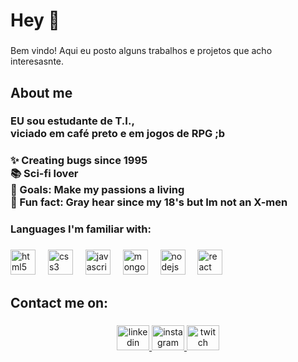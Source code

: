 <h1 align="left">Hey 👋</h1>

###

<p align="left">Bem vindo! Aqui eu posto alguns trabalhos e projetos que acho interesasnte.</p>

###

<h2 align="left">About me</h2>

###

<h3 align="left">EU sou estudante de T.I., <br>viciado em café preto e em jogos de RPG ;b</h3>

###

<h3 align="left">✨ Creating bugs since 1995<br>📚 Sci-fi lover <br>🎯 Goals: Make my passions a living<br>🎲 Fun fact: Gray hear since my 18's but Im not an X-men</h3>

###

<p align="left"></p>

###

<h3 align="left">Languages I'm familiar with:</h3>

###

<div align="left">
  <img src="https://cdn.jsdelivr.net/gh/devicons/devicon/icons/html5/html5-original.svg" height="40" alt="html5 logo"  />
  <img width="12" />
  <img src="https://cdn.jsdelivr.net/gh/devicons/devicon/icons/css3/css3-original.svg" height="40" alt="css3 logo"  />
  <img width="12" />
  <img src="https://cdn.jsdelivr.net/gh/devicons/devicon/icons/javascript/javascript-original.svg" height="40" alt="javascript logo"  />
  <img width="12" />
  <img src="https://cdn.jsdelivr.net/gh/devicons/devicon/icons/mongodb/mongodb-original.svg" height="40" alt="mongodb logo"  />
  <img width="12" />
  <img src="https://cdn.jsdelivr.net/gh/devicons/devicon/icons/nodejs/nodejs-original.svg" height="40" alt="nodejs logo"  />
  <img width="12" />
  <img src="https://cdn.jsdelivr.net/gh/devicons/devicon/icons/react/react-original.svg" height="40" alt="react logo"  />
</div>

###

<p align="left"></p>

###

<h2 align="left">Contact me on:</h2>

###

<div align="center">
  <a href="https://www.linkedin.com/in/daniel-dias-3b3474273/" target="_blank">
    <img src="https://raw.githubusercontent.com/maurodesouza/profile-readme-generator/master/src/assets/icons/social/linkedin/default.svg" width="52" height="40" alt="linkedin logo"  />
  </a>
  <a href="https://www.instagram.com/dammndaniels/" target="_blank">
    <img src="https://raw.githubusercontent.com/maurodesouza/profile-readme-generator/master/src/assets/icons/social/instagram/default.svg" width="52" height="40" alt="instagram logo"  />
  </a>
  <a href="twitch.tv/drauzio_vraunela" target="_blank">
    <img src="https://raw.githubusercontent.com/maurodesouza/profile-readme-generator/master/src/assets/icons/social/twitch/default.svg" width="52" height="40" alt="twitch logo"  />
  </a>
</div>

###
